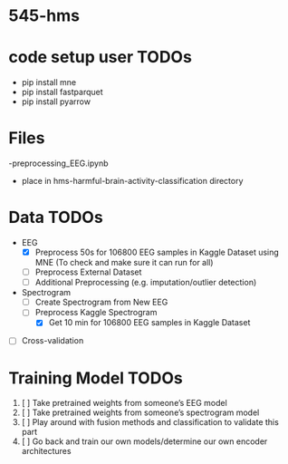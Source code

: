 # 545-hms

# code setup user TODOs
- pip install mne
- pip install fastparquet
- pip install pyarrow

# Files
-preprocessing_EEG.ipynb
  - place in hms-harmful-brain-activity-classification directory 

# Data TODOs
- EEG
   - [x] Preprocess 50s for 106800 EEG samples in Kaggle Dataset using MNE (To check and make sure it can run for all)
   - [ ] Preprocess External Dataset
   - [ ] Additional Preprocessing (e.g. imputation/outlier detection)

- Spectrogram 
   - [ ] Create Spectrogram from New EEG
   - [ ] Preprocess Kaggle Spectrogram
        - [x] Get 10 min for 106800 EEG samples in Kaggle Dataset      
- [ ] Cross-validation

# Training Model TODOs
1. [ ] Take pretrained weights from someone’s EEG model
2. [ ] Take pretrained weights from someone’s spectrogram model
3. [ ] Play around with fusion methods and classification to validate this part
4. [ ] Go back and train our own models/determine our own encoder architectures


